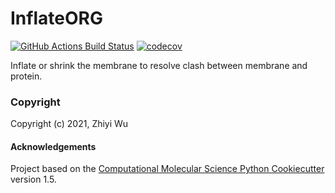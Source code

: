 InflateORG
==============================
[//]: # (Badges)
[![GitHub Actions Build Status](https://github.com/REPLACE_WITH_OWNER_ACCOUNT/inflateorg/workflows/CI/badge.svg)](https://github.com/REPLACE_WITH_OWNER_ACCOUNT/inflateorg/actions?query=workflow%3ACI)
[![codecov](https://codecov.io/gh/REPLACE_WITH_OWNER_ACCOUNT/InflateORG/branch/master/graph/badge.svg)](https://codecov.io/gh/REPLACE_WITH_OWNER_ACCOUNT/InflateORG/branch/master)


Inflate or shrink the membrane to resolve clash between membrane and protein.

### Copyright

Copyright (c) 2021, Zhiyi Wu


#### Acknowledgements
 
Project based on the 
[Computational Molecular Science Python Cookiecutter](https://github.com/molssi/cookiecutter-cms) version 1.5.
